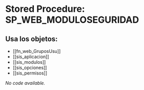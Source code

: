 # Stored Procedure: SP_WEB_MODULOSEGURIDAD

## Usa los objetos:
- [[fn_web_GruposUsu]]
- [[sis_aplicacion]]
- [[sis_modulos]]
- [[sis_opciones]]
- [[sis_permisos]]

*No code available.*
